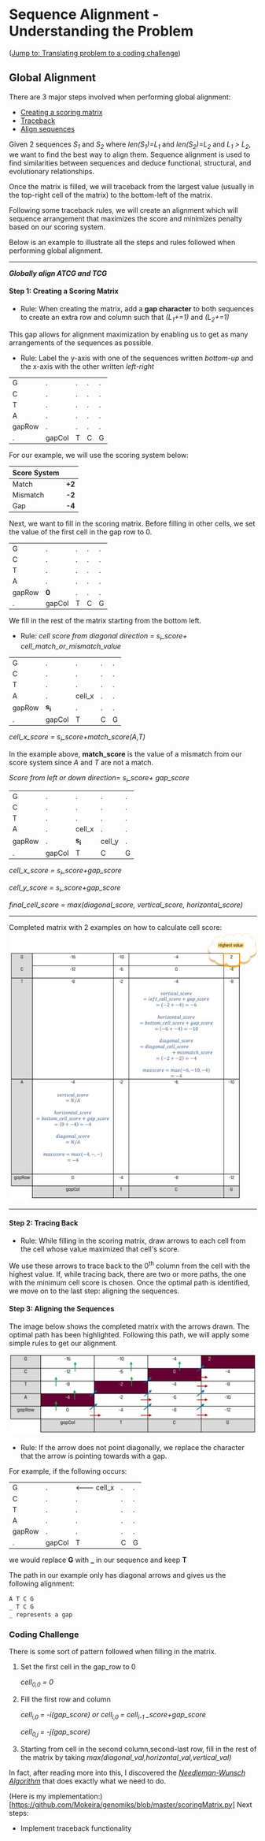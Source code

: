 
# Sequence Alignment - Understanding the Problem
([Jump to: Translating problem to a coding challenge](#coding-challenge))

## Global Alignment
There are 3 major steps involved when performing global alignment:
+ [Creating a scoring matrix](#step-1-creating-a-scoring-matrix)
+ [Traceback](#step-2-tracing-back)
+ [Align sequences](#step-3-aligning-the-sequences)

Given 2 sequences *S<sub>1</sub>* and *S<sub>2</sub>* where *len(S<sub>1</sub>)=L<sub>1</sub>* and *len(S<sub>2</sub>)=L<sub>2</sub>* and *L<sub>1</sub> > L<sub>2</sub>*, we want to find the best way to align them. Sequence alignment is used to find similarities between sequences and deduce functional, structural, and evolutionary relationships.

Once the matrix is filled, we will traceback from the largest value (usually in the top-right cell of the matrix) to the bottom-left of the matrix.

Following some traceback rules, we will create an alignment which will sequence arrangement that maximizes the score and minimizes penalty based on our scoring system.

Below is an example to illustrate all the steps and rules followed when performing global alignment.

---

**_Globally align ATCG and TCG_**

#### Step 1: Creating a Scoring Matrix
+ Rule: When creating the matrix, add a **gap character** to both sequences to create an extra row and column such that  *(L<sub>1</sub>+=1)* and *(L<sub>2</sub>+=1)*

This gap allows for alignment maximization by enabling us to get as many arrangements of the sequences as possible.

+ Rule: Label the y-axis with one of the sequences written *bottom-up* and the x-axis with the other written *left-right*

||||||
----|----|----|----|---
G|.|.|.|.|
C|.|.|.|.|
T|.|.|.|.|
A|.|.|.|.|
gapRow|.|.|.|.|
.|gapCol|T|C|G|

For our example, we will use the scoring system below:

Score System||
----|----
Match|**+2**
Mismatch|**-2**
Gap|**-4**


Next, we want to fill in the scoring matrix.
Before filling in other cells, we set the value of the first cell in the gap row to 0.

||||||
----|----|----|----|---
G|.|.|.|.|
C|.|.|.|.|
T|.|.|.|.|
A|.|.|.|.|
gapRow|**0**|.|.|.|
.|gapCol|T|C|G|

We fill in the rest of the matrix starting from the bottom left.
+ Rule: *cell score from diagonal direction = s<sub>i</sub>_score+ cell_match_or_mismatch_value* 

||||||
----|----|----|----|---
G|.|.|.|.|
C|.|.|.|.|
T|.|.|.|.|
A|.|cell_x|.|.|
gapRow|**s<sub>i</sub>**|.|.|.|
.|gapCol|T|C|G|

*cell_x_score = s<sub>i</sub>_score+match_score(A,T)*

In the example above, **match_score** is the value of a mismatch from our score system since *A* and *T* are not a match.

*Score from left or down direction= s<sub>i</sub>_score+ gap_score* 


||||||
----|----|----|----|---
G|.|.|.|.|
C|.|.|.|.|
T|.|.|.|.|
A|.|cell_x|.|.|
gapRow|.|**s<sub>i</sub>**|cell_y|.|
.|gapCol|T|C|G|

*cell_x_score = s<sub>i</sub>_score+gap_score*

*cell_y_score = s<sub>i</sub>_score+gap_score*


*final_cell_score = max(diagonal_score, vertical_score, horizontal_score)*

---
Completed matrix with 2 examples on how to calculate cell score: 
![Image of completed scoring matrix](https://github.com/Mokeira/genomiks/blob/master/images/matrix_example.JPG "Completed scoring matrix")

---

#### Step 2: Tracing Back

+ Rule: While filling in the scoring matrix, draw arrows to each cell from the cell whose value maximized that cell's score.

We use these arrows to trace back to the 0<sup>th</sup> column from the cell with the highest value.
If, while tracing back, there are two or more paths, the one with the minimum cell score is chosen.
Once the optimal path is identified, we move on to the last step: aligning the sequences.

#### Step 3: Aligning the Sequences
The image below shows the completed matrix with the arrows drawn. The optimal path has been highlighted. Following this path, we will apply some simple rules to get our alignment.

![Image of completed scoring matrix](https://github.com/Mokeira/genomiks/blob/master/images/trace_example.JPG "Completed scoring matrix")

+ Rule: If the arrow does not point diagonally, we replace the character that the arrow is pointing towards with a gap.

For example, if the following occurs:

||||||
----|----|----|----|---
G|.|<--- cell_x|.|.|
C|.|.|.|.|
T|.|.|.|.|
A|.|.|.|.|
gapRow|.|.|.|.|
.|gapCol|T|C|G|	

we would replace **G** with **_** in our sequence and keep **T**

The path in our example only has diagonal arrows and gives us the following alignment:

	A T C G
	_ T C G
	_ represents a gap


### Coding Challenge
There is some sort of pattern followed when filling in the matrix.
1. Set the first cell in the gap_row to 0
	
	*cell<sub>0,0</sub> = 0*

2. Fill the first row and column
	
	*cell<sub>i,0 </sub> = -i(gap_score) or cell<sub>i,0 </sub> = cell<sub>i-1</sub> _score+gap_score*

	*cell<sub>0,j </sub> = -j(gap_score)*

3. Starting from cell in the second column,second-last row, fill in the rest of the matrix by taking *max(diagonal_val,horizontal_val,vertical_val)*


In fact, after reading more into this, I discovered the [*Needleman-Wunsch Algorithm*](https://en.wikipedia.org/wiki/Needleman%E2%80%93Wunsch_algorithm) that does exactly what we need to do.

(Here is my implementation:)[https://github.com/Mokeira/genomiks/blob/master/scoringMatrix.py]
Next steps:
+ Implement traceback functionality





